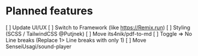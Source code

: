 # Planned features

[ ] Update UI/UX
[ ] Switch to Framework (like https://Remix.run)
[ ] Styling (SCSS / TailwindCSS @Putjnek)
[ ] Move its4nik/pdf-to-md
    [ ] Toggle => No Line breaks (Replace 1> Line breaks with only 1)
[ ] Move SenseiUsagi/sound-player

